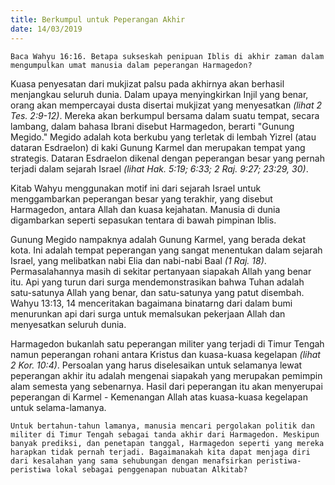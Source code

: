 ```yaml
---
title: Berkumpul untuk Peperangan Akhir
date: 14/03/2019
---
```


`Baca Wahyu 16:16. Betapa sukseskah penipuan Iblis di akhir zaman dalam mengumpulkan umat manusia dalam peperangan Harmagedon?`

Kuasa penyesatan dari mukjizat palsu pada akhirnya akan berhasil menjangkau seluruh dunia. Dalam upaya menyingkirkan Injil yang benar, orang akan mempercayai dusta disertai mukjizat yang menyesatkan _(lihat 2 Tes. 2:9-12)_. Mereka akan berkumpul bersama dalam suatu tempat, secara lambang, dalam bahasa Ibrani disebut Harmagedon, berarti "Gunung Megido." Megido adalah kota berkubu yang terletak di lembah Yizrel (atau dataran Esdraelon) di kaki Gunung Karmel dan merupakan tempat yang strategis. Dataran Esdraelon dikenal dengan peperangan besar yang pernah terjadi dalam sejarah Israel _(lihat Hak. 5:19; 6:33; 2 Raj. 9:27; 23:29, 30)_.

Kitab Wahyu menggunakan motif ini dari sejarah Israel untuk menggambarkan peperangan besar yang terakhir, yang disebut Harmagedon, antara Allah dan kuasa kejahatan. Manusia di dunia digambarkan seperti sepasukan tentara di bawah pimpinan Iblis.

Gunung Megido nampaknya adalah Gunung Karmel, yang berada dekat kota. Ini adalah tempat peperangan yang sangat menentukan dalam sejarah Israel, yang melibatkan nabi Elia dan nabi-nabi Baal _(1 Raj. 18)_. Permasalahannya masih di sekitar pertanyaan siapakah Allah yang benar itu. Api yang turun dari surga mendemonstrasikan bahwa Tuhan adalah satu-satunya Allah yang benar, dan satu-satunya yang patut disembah. Wahyu 13:13, 14 menceritakan bagaimana binatarng dari dalam bumi menurunkan api dari surga untuk memalsukan pekerjaan Allah dan menyesatkan seluruh dunia.

Harmagedon bukanlah satu peperangan militer yang terjadi di Timur Tengah namun peperangan rohani antara Kristus dan kuasa-kuasa kegelapan _(lihat 2 Kor. 10:4)_. Persoalan yang harus diselesaikan untuk selamanya lewat peperangan akhir itu adalah mengenai siapakah yang merupakan pemimpin alam semesta yang sebenarnya. Hasil dari peperangan itu akan menyerupai peperangan di Karmel - Kemenangan Allah atas kuasa-kuasa kegelapan untuk selama-lamanya.

`Untuk bertahun-tahun lamanya, manusia mencari pergolakan politik dan militer di Timur Tengah sebagai tanda akhir dari Harmagedon. Meskipun banyak prediksi, dan penetapan tanggal, Harmagedon seperti yang mereka harapkan tidak pernah terjadi. Bagaimanakah kita dapat menjaga diri dari kesalahan yang sama sehubungan dengan menafsirkan peristiwa-peristiwa lokal sebagai penggenapan nubuatan Alkitab?`